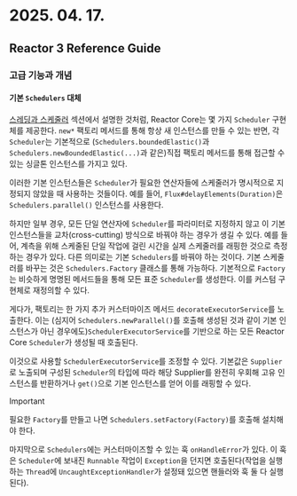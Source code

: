 # 2025. 04. 17.

## Reactor 3 Reference Guide

### 고급 기능과 개념

#### 기본 `Schedulers` 대체

[스레딩과 스케줄러][reactor-core-threading-and-schedulers] 섹션에서 설명한 것처럼, Reactor Core는 몇 가지 `Scheduler` 구현체를 제공한다. `new*` 팩토리 메서드를 통해 항상 새 인스턴스를 만들 수 있는 반면, 각 `Scheduler`는 기본적으로 (`Schedulers.boundedElastic()`과 `Schedulers.newBoundedElastic(...)`과 같은)직접 팩토리 메서드를 통해 접근할 수 있는 싱글톤 인스턴스를 가지고 있다.

이러한 기본 인스턴스들은 `Scheduler`가 필요한 연산자들에 스케줄러가 명시적으로 지정되지 않았을 때 사용하는 것들이다. 예를 들어, `Flux#delayElements(Duration)`은 `Schedulers.parallel()` 인스턴스를 사용한다.

하지만 일부 경우, 모든 단일 연산자에 `Scheduler`를 파라미터로 지정하지 않고 이 기본 인스턴스들을 교차(cross-cutting) 방식으로 바꿔야 하는 경우가 생길 수 있다. 예를 들어, 계측을 위해 스케줄된 단일 작업에 걸린 시간을 실제 스케줄러를 래핑한 것으로 측정하는 경우가 있다. 다른 의미로는 기본 `Schedulers`를 바꿔야 하는 것이다.
기본 스케줄러를 바꾸는 것은 `Schedulers.Factory` 클래스를 통해 가능하다. 기본적으로 `Factory`는 비슷하게 명명된 메서드들을 통해 모든 표준 `Scheduler`를 생성한다. 이를 커스텀 구현체로 재정의할 수 있다.

게다가, 팩토리는 한 가지 추가 커스터마이즈 메서드 `decorateExecutorService`를 노출한다. 이는 (심지어 `Schedulers.newParallel()`를 호출해 생성된 것과 같이 기본 인스턴스가 아닌 경우에도)`SchedulerExecutorService`를 기반으로 하는 모든 Reactor Core `Scheduler`가 생성될 때 호출된다.

이것으로 사용할 `SchedulerExecutorService`를 조정할 수 있다. 기본값은 `Supplier`로 노출되며 구성된 `Scheduler`의 타입에 따라 해당 Supplier를 완전히 우회해 고유 인스턴스를 반환하거나 `get()`으로 기본 인스턴스를 얻어 이를 래핑할 수 있다.

> [!IMPORTANT]
>
> 필요한 `Factory`를 만들고 나면 `Schedulers.setFactory(Factory)`를 호출해 설치해야 한다.

마지막으로 `Schedulers`에는 커스터마이즈할 수 있는 훅 `onHandleError`가 있다. 이 훅은 `Scheduler`에 보내진 `Runnable` 작업이 `Exception`을 던지면 호출된다(작업을 실행하는 `Thread`에 `UncaughtExceptionHandler`가 설정돼 있으면 핸들러와 훅 둘 다 실행된다).


[reactor-core-threading-and-schedulers]: https://projectreactor.io/docs/core/release/reference/coreFeatures/schedulers.html#schedulers